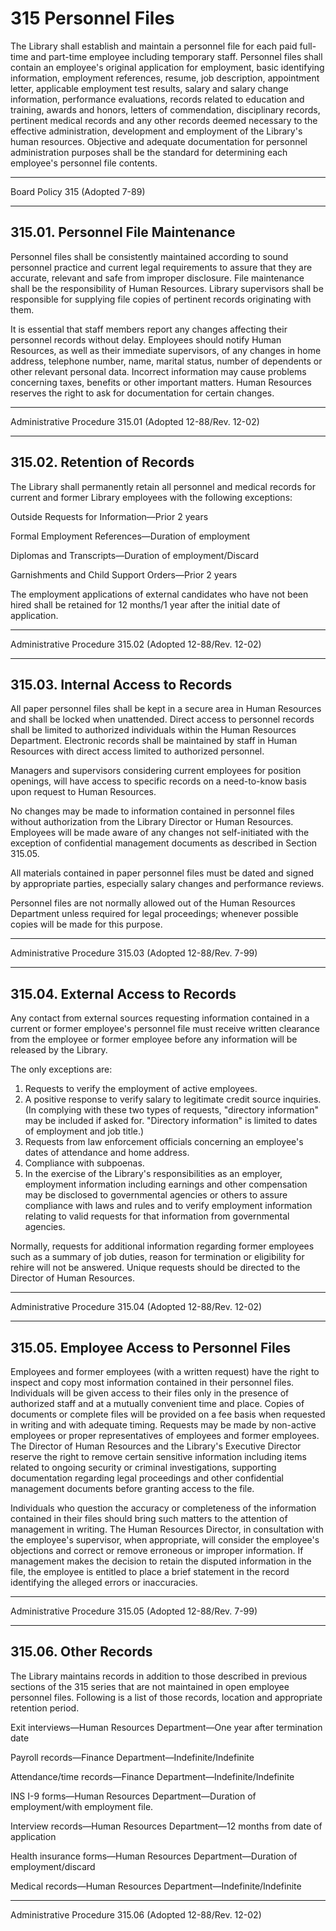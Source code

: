 ﻿# 315 Personnel Files

The Library shall establish and maintain a personnel file for each paid full-time and part-time employee including temporary staff. Personnel files shall contain an employee's original application for employment, basic identifying information, employment references, resume, job description, appointment letter, applicable employment test results, salary and salary change information, performance evaluations, records related to education and training, awards and honors, letters of commendation, disciplinary records, pertinent medical records and any other records deemed necessary to the effective administration, development and employment of the Library's human resources. Objective and adequate documentation for personnel administration purposes shall be the standard for determining each employee's personnel file contents.

---

Board Policy 315 (Adopted 7-89)

---

## 315.01. Personnel File Maintenance

Personnel files shall be consistently maintained according to sound personnel practice and current legal requirements to assure that they are accurate, relevant and safe from improper disclosure. File maintenance shall be the responsibility of Human Resources. Library supervisors shall be responsible for supplying file copies of pertinent records originating with them.

It is essential that staff members report any changes affecting their personnel records without delay. Employees should notify Human Resources, as well as their immediate supervisors, of any changes in home address, telephone number, name, marital status, number of dependents or other relevant personal data. Incorrect information may cause problems concerning taxes, benefits or other important matters. Human Resources reserves the right to ask for documentation for certain changes.

---

Administrative Procedure 315.01 (Adopted 12-88/Rev. 12-02)

---

## 315.02. Retention of Records

The Library shall permanently retain all personnel and medical records for current and former Library employees with the following exceptions:

Outside Requests for Information—Prior 2 years

Formal Employment References—Duration of employment

Diplomas and Transcripts—Duration of employment/Discard

Garnishments and Child Support Orders—Prior 2 years

The employment applications of external candidates who have not been hired shall be retained for 12 months/1 year after the initial date of application.

---

Administrative Procedure 315.02 (Adopted 12-88/Rev. 12-02)

---

## 315.03. Internal Access to Records

All paper personnel files shall be kept in a secure area in Human Resources and shall be locked when unattended. Direct access to personnel records shall be limited to authorized individuals within the Human Resources Department. Electronic records shall be maintained by staff in Human Resources with direct access limited to authorized personnel.

Managers and supervisors considering current employees for position openings, will have access to specific records on a need-to-know basis upon request to Human Resources.

No changes may be made to information contained in personnel files without authorization from the Library Director or Human Resources. Employees will be made aware of any changes not self-initiated with the exception of confidential management documents as described in Section 315.05.

All materials contained in paper personnel files must be dated and signed by appropriate parties, especially salary changes and performance reviews.

Personnel files are not normally allowed out of the Human Resources Department unless required for legal proceedings; whenever possible copies will be made for this purpose.

---

Administrative Procedure 315.03 (Adopted 12-88/Rev. 7-99)

---

## 315.04. External Access to Records

Any contact from external sources requesting information contained in a current or former employee's personnel file must receive written clearance from the employee or former employee before any information will be released by the Library.

The only exceptions are:

1. Requests to verify the employment of active employees.
2. A positive response to verify salary to legitimate credit source inquiries. (In complying with these two types of requests, "directory information" may be included if asked for. "Directory information" is limited to dates of employment and job title.)
3. Requests from law enforcement officials concerning an employee's dates of attendance and home address.
4. Compliance with subpoenas.
5. In the exercise of the Library's responsibilities as an employer, employment information including earnings and other compensation may be disclosed to governmental agencies or others to assure compliance with laws and rules and to verify employment information relating to valid requests for that information from governmental agencies.

Normally, requests for additional information regarding former employees such as a summary of job duties, reason for termination or eligibility for rehire will not be answered. Unique requests should be directed to the Director of Human Resources.

---

Administrative Procedure 315.04 (Adopted 12-88/Rev. 12-02)

---

## 315.05. Employee Access to Personnel Files

Employees and former employees (with a written request) have the right to inspect and copy most information contained in their personnel files. Individuals will be given access to their files only in the presence of authorized staff and at a mutually convenient time and place. Copies of documents or complete files will be provided on a fee basis when requested in writing and with adequate timing. Requests may be made by non-active employees or proper representatives of employees and former employees. The Director of Human Resources and the Library's Executive Director reserve the right to remove certain sensitive information including items related to ongoing security or criminal investigations, supporting documentation regarding legal proceedings and other confidential management documents before granting access to the file.

Individuals who question the accuracy or completeness of the information contained in their files should bring such matters to the attention of management in writing. The Human Resources Director, in consultation with the employee's supervisor, when appropriate, will consider the employee's objections and correct or remove erroneous or improper information. If management makes the decision to retain the disputed information in the file, the employee is entitled to place a brief statement in the record identifying the alleged errors or inaccuracies.

---

Administrative Procedure 315.05 (Adopted 12-88/Rev. 7-99)

---

## 315.06. Other Records

The Library maintains records in addition to those described in previous sections of the 315 series that are not maintained in open employee personnel files. Following is a list of those records, location and appropriate retention period.

Exit interviews—Human Resources Department—One year after termination date

Payroll records—Finance Department—Indefinite/Indefinite

Attendance/time records—Finance Department—Indefinite/Indefinite

INS I-9 forms—Human Resources Department—Duration of employment/with employment file.

Interview records—Human Resources Department—12 months from date of application

Health insurance forms—Human Resources Department—Duration of employment/discard

Medical records—Human Resources Department—Indefinite/Indefinite

---

Administrative Procedure 315.06 (Adopted 12-88/Rev. 12-02)
